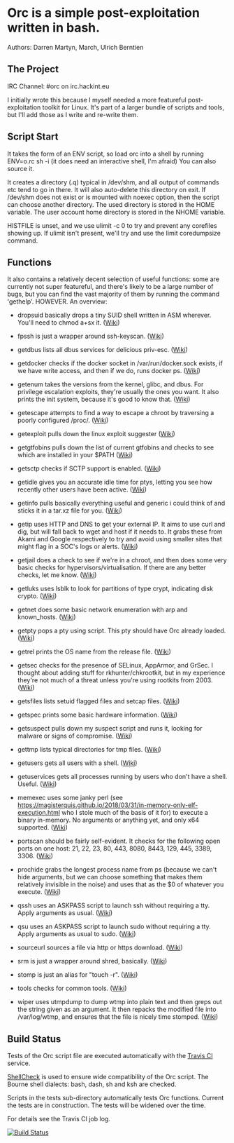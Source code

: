 ﻿# Orc is a simple post-exploitation written in bash.

Authors: Darren Martyn, March, Ulrich Berntien

## The Project

IRC Channel: #orc on irc.hackint.eu

I initially wrote this because I myself needed a more featureful post-exploitation toolkit for Linux. It's part of a larger bundle of scripts and tools, but I'll add those as I write and re-write them.

## Script Start

It takes the form of an ENV script, so load orc into a shell by running ENV=o.rc sh -i (it does need an interactive shell, I'm afraid)
You can also source it.

It creates a directory (.q) typical in /dev/shm, and all output of commands etc tend to go in there.
It will also auto-delete this directory on exit.
If /dev/shm does not exist or is mounted with noexec option, then the script can choose another directory.
The used directory is stored in the HOME variable. The user account home directory is stored in the NHOME variable.

HISTFILE is unset, and we use ulimit -c 0 to try and prevent any corefiles showing up. If ulimit isn't present, we'll try and use the limit coredumpsize command.

## Functions

It also contains a relatively decent selection of useful functions: some are currently not super featureful, and there's likely to be a large number of bugs, but you can find the vast majority of them by running the command 'gethelp'.
HOWEVER. An overview:

- dropsuid basically drops a tiny SUID shell written in ASM wherever. You'll need to chmod a+sx it. ([Wiki](https://github.com/zMarch/Orc/wiki/dropsuid))

- fpssh is just a wrapper around ssh-keyscan. ([Wiki](https://github.com/zMarch/Orc/wiki/fpssh))

- getdbus lists all dbus services for delicious priv-esc. ([Wiki](https://github.com/zMarch/Orc/wiki/getdbus))

- getdocker checks if the docker socket in /var/run/docker.sock exists, if we have write access, and then if we do, runs docker ps. ([Wiki](https://github.com/zMarch/Orc/wiki/getdocker))

- getenum takes the versions from the kernel, glibc, and dbus. For privilege escalation exploits, they're usually the ones you want. It also prints the init system, because it's good to know that. ([Wiki](https://github.com/zMarch/Orc/wiki/getenum))

- getescape attempts to find a way to escape a chroot by traversing a poorly configured /proc/. ([Wiki](https://github.com/zMarch/Orc/wiki/getescape))

- getexploit pulls down the linux exploit suggester ([Wiki](https://github.com/zMarch/Orc/wiki/getexploit))

- getgtfobins pulls down the list of current gtfobins and checks to see which are installed in your $PATH ([Wiki](https://github.com/zMarch/Orc/wiki/getgtfobins))

- getsctp checks if SCTP support is enabled. ([Wiki](https://github.com/zMarch/Orc/wiki/getsctp))

- getidle gives you an accurate idle time for ptys, letting you see how recently other users have been active. ([Wiki](https://github.com/zMarch/Orc/wiki/getidle))

- getinfo pulls basically everything useful and generic i could think of and sticks it in a tar.xz file for you. ([Wiki](https://github.com/zMarch/Orc/wiki/getinfo))

- getip uses HTTP and DNS to get your external IP. It aims to use curl and dig, but will fall back to wget and host if it needs to. It grabs these from Akami and Google respectively to try and avoid using smaller sites that might flag in a SOC's logs or alerts. ([Wiki](https://github.com/zMarch/Orc/wiki/getip))

- getjail does a check to see if we're in a chroot, and then does some very basic checks for hypervisors/virtualisation. If there are any better checks, let me know. ([Wiki](https://github.com/zMarch/Orc/wiki/getjail))

- getluks uses lsblk to look for partitions of type crypt, indicating disk crypto. ([Wiki](https://github.com/zMarch/Orc/wiki/getluks))

- getnet does some basic network enumeration with arp and known_hosts. ([Wiki](https://github.com/zMarch/Orc/wiki/getnet))

- getpty pops a pty using script. This pty should have Orc already loaded. ([Wiki](https://github.com/zMarch/Orc/wiki/getpty))

- getrel prints the OS name from the release file. ([Wiki](https://github.com/zMarch/Orc/wiki/getrel))

- getsec checks for the presence of SELinux, AppArmor, and GrSec. I thought about adding stuff for rkhunter/chkrootkit, but in my experience they're not much of a threat unless you're using rootkits from 2003. ([Wiki](https://github.com/zMarch/Orc/wiki/getsec))

- getsfiles lists setuid flagged files and setcap files. ([Wiki](https://github.com/zMarch/Orc/wiki/getsfiles))

- getspec prints some basic hardware information. ([Wiki](https://github.com/zMarch/Orc/wiki/getspec))

- getsuspect pulls down my suspect script and runs it, looking for malware or signs of compromise. ([Wiki](https://github.com/zMarch/Orc/wiki/getsuspect))

- gettmp lists typical directories for tmp files. ([Wiki](https://github.com/zMarch/Orc/wiki/gettmp))

- getusers gets all users with a shell. ([Wiki](https://github.com/zMarch/Orc/wiki/getusers))

- getuservices gets all processes running by users who don't have a shell. Useful. ([Wiki](https://github.com/zMarch/Orc/wiki/getuservices))

- memexec uses some janky perl (see https://magisterquis.github.io/2018/03/31/in-memory-only-elf-execution.html who I stole much of the basis of it for) to execute a binary in-memory. No arguments or anything yet, and only x64 supported. ([Wiki](https://github.com/zMarch/Orc/wiki/memexec))

- portscan should be fairly self-evident. It checks for the following open ports on one host: 21, 22, 23, 80, 443, 8080, 8443, 129, 445, 3389, 3306. ([Wiki](https://github.com/zMarch/Orc/wiki/portscan))

- prochide grabs the longest process name from ps (because we can't hide arguments, but we can choose something that makes them relatively invisible in the noise) and uses that as the $0 of whatever you execute. ([Wiki](https://github.com/zMarch/Orc/wiki/prochide))

- qssh uses an ASKPASS script to launch ssh without requiring a tty. Apply arguments as usual. ([Wiki](https://github.com/zMarch/Orc/wiki/qssh))

- qsu uses an ASKPASS script to launch sudo without requiring a tty. Apply arguments as usual to sudo. ([Wiki](https://github.com/zMarch/Orc/wiki/qsu))

- sourceurl sources a file via http or https download. ([Wiki](https://github.com/zMarch/Orc/wiki/sourceurl))

- srm is just a wrapper around shred, basically. ([Wiki](https://github.com/zMarch/Orc/wiki/srm))

- stomp is just an alias for "touch -r". ([Wiki](https://github.com/zMarch/Orc/wiki/stomp))

- tools checks for common tools. ([Wiki](https://github.com/zMarch/Orc/wiki/tools))

- wiper uses utmpdump to dump wtmp into plain text and then greps out the string given as an argument. It then repacks the modified file into /var/log/wtmp, and ensures that the file is nicely time stomped. ([Wiki](https://github.com/zMarch/Orc/wiki/wiper))

## Build Status

Tests of the Orc script file are executed automatically with the [Travis CI](https://travis-ci.org/) service.

[ShellCheck](https://www.shellcheck.net/) is used to ensure wide compatibility of the Orc script.
The Bourne shell dialects: bash, dash, sh and ksh are checked.

Scripts in the tests sub-directory automatically tests Orc functions. Current the tests are in construction.
The tests will be widened over the time.

For details see the Travis CI job log.

[![Build Status](https://api.travis-ci.org/zMarch/Orc.svg?branch=master)](https://travis-ci.org/zMarch/Orc)

